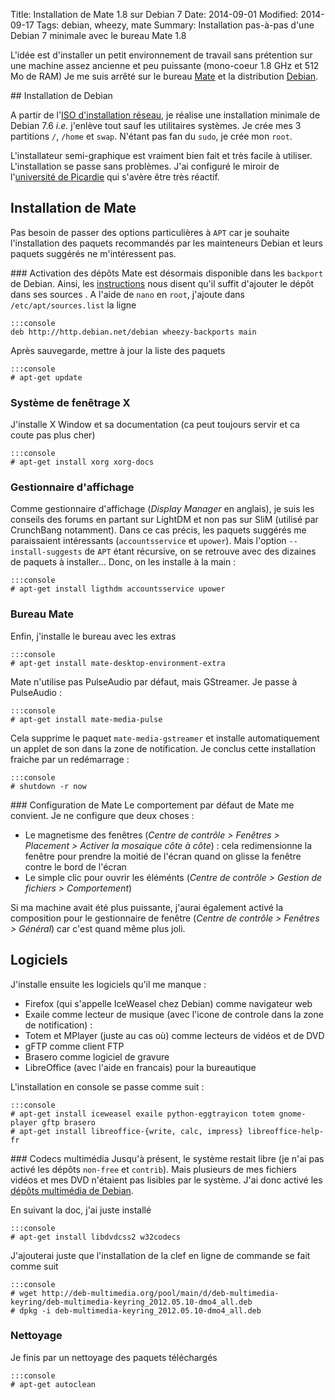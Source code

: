 Title: Installation de Mate 1.8 sur Debian 7
Date: 2014-09-01
Modified: 2014-09-17
Tags: debian, wheezy, mate
Summary: Installation pas-à-pas d'une Debian 7 minimale avec le bureau Mate 1.8

L'idée est d'installer un petit environnement de travail sans prétention sur une machine assez ancienne et peu puissante (mono-coeur 1.8 GHz et 512 Mo de RAM)
Je me suis arrêté sur le bureau [Mate](http://mate-desktop.org/) et la distribution [Debian](https://www.debian.org/index.fr.html).

## Installation de Debian

A partir de l'[ISO d'installation réseau](https://www.debian.org/CD/netinst/), je réalise une installation minimale de Debian 7.6 *i.e.* j'enlève tout sauf les utilitaires systèmes. Je crée mes 3 partitions `/`, `/home` et `swap`. N'étant pas fan du `sudo`, je crée mon `root`.

L'installateur semi-graphique est vraiment bien fait et très facile à utiliser. L'installation se passe sans problèmes. J'ai configuré le miroir de l'[université de Picardie](http://ftp.u-picardie.fr) qui s'avère être très réactif.

## Installation de Mate

Pas besoin de passer des options particulières à `APT` car je souhaite l'installation des paquets recommandés par les mainteneurs Debian et leurs paquets suggérés ne m'intéressent pas.

### Activation des dépôts
Mate est désormais disponible dans les `backport` de Debian. Ainsi, les [instructions](http://backports.debian.org/Instructions/) nous disent qu'il suffit d'ajouter le dépôt dans ses sources . A l'aide de `nano` en `root`, j'ajoute dans `/etc/apt/sources.list` la ligne

	:::console
	deb http://http.debian.net/debian wheezy-backports main

Après sauvegarde, mettre à jour la liste des paquets

	:::console
	# apt-get update

### Système de fenêtrage X
J'installe X Window et sa documentation (ca peut toujours servir et ca coute pas plus cher)

	:::console
	# apt-get install xorg xorg-docs

### Gestionnaire d'affichage
Comme gestionnaire d'affichage (*Display Manager* en anglais), je suis les conseils des forums en partant sur LightDM et non pas sur SliM (utilisé par CrunchBang notamment). Dans ce cas précis, les paquets suggérés me paraissaient intéressants (`accountsservice` et `upower`). Mais l'option `--install-suggests` de `APT` étant récursive, on se retrouve avec des dizaines de paquets à installer...  Donc, on les installe à la main :

	:::console
	# apt-get install ligthdm accountsservice upower

### Bureau Mate
Enfin, j'installe le bureau avec les extras

	:::console
	# apt-get install mate-desktop-environment-extra

Mate n'utilise pas PulseAudio par défaut, mais GStreamer. Je passe à PulseAudio :

	:::console
	# apt-get install mate-media-pulse

Cela supprime le paquet `mate-media-gstreamer` et installe automatiquement un applet de son dans la zone de notification. Je conclus cette installation fraiche par un redémarrage :

	:::console
	# shutdown -r now

### Configuration de Mate
Le comportement par défaut de Mate me convient. Je ne configure que deux choses :

- Le magnetisme des fenêtres (_Centre de contrôle > Fenêtres > Placement > Activer la mosaique côte à côte_) : cela redimensionne la fenêtre pour prendre la moitié de l'écran quand on glisse la fenêtre contre le bord de l'écran
- Le simple clic pour ouvrir les éléménts (_Centre de contrôle > Gestion de fichiers > Comportement_)

Si ma machine avait été plus puissante, j'aurai également activé la composition pour le gestionnaire de fenêtre (_Centre de contrôle > Fenêtres > Général_) car c'est quand même plus joli.

## Logiciels

J'installe ensuite les logiciels qu'il me manque :

- Firefox (qui s'appelle IceWeasel chez Debian) comme navigateur web
- Exaile comme lecteur de musique (avec l'icone de controle dans la zone de notification) : 
- Totem et MPlayer (juste au cas où) comme lecteurs de vidéos et de DVD
- gFTP comme client FTP
- Brasero comme logiciel de gravure
- LibreOffice (avec l'aide en francais) pour la bureautique

L'installation en console se passe comme suit :

	:::console
	# apt-get install iceweasel exaile python-eggtrayicon totem gnome-player gftp brasero
	# apt-get install libreoffice-{write, calc, impress} libreoffice-help-fr

### Codecs multimédia
Jusqu'à présent, le système restait libre (je n'ai pas activé les dépôts `non-free` et `contrib`). Mais plusieurs de mes fichiers vidéos et mes DVD n'étaient pas lisibles par le système. J'ai donc activé les [dépôts multimédia de Debian](https://wiki.debian.org/fr/MultimediaCodecs).

En suivant la doc, j'ai juste installé

	:::console
	# apt-get install libdvdcss2 w32codecs

J'ajouterai juste que l'installation de la clef en ligne de commande se fait comme suit

	:::console
	# wget http://deb-multimedia.org/pool/main/d/deb-multimedia-keyring/deb-multimedia-keyring_2012.05.10-dmo4_all.deb 
	# dpkg -i deb-multimedia-keyring_2012.05.10-dmo4_all.deb

### Nettoyage
Je finis par un nettoyage des paquets téléchargés

	:::console
	# apt-get autoclean
